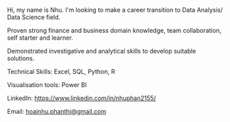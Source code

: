 Hi, my name is Nhu. I'm looking to make a career transition to Data Analysis/ Data Science field.

Proven strong finance and business domain knowledge, team collaboration, self starter and learner.

Demonstrated investigative and analytical skills to develop suitable solutions.

Technical Skills: Excel, SQL, Python, R

Visualisation tools: Power BI

LinkedIn: https://www.linkedin.com/in/nhuphan2155/

Email: hoainhu.phanthi@gmail.com
